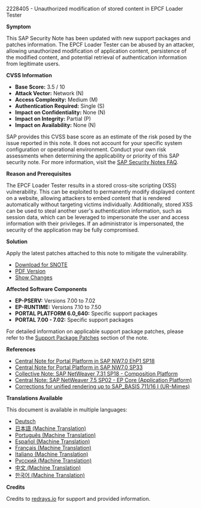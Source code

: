 2228405 - Unauthorized modification of stored content in EPCF Loader Tester

**Symptom**

This SAP Security Note has been updated with new support packages and patches information. The EPCF Loader Tester can be abused by an attacker, allowing unauthorized modification of application content, persistence of the modified content, and potential retrieval of authentication information from legitimate users.

**CVSS Information**

- **Base Score:** 3.5 / 10
- **Attack Vector:** Network (N)
- **Access Complexity:** Medium (M)
- **Authentication Required:** Single (S)
- **Impact on Confidentiality:** None (N)
- **Impact on Integrity:** Partial (P)
- **Impact on Availability:** None (N)

SAP provides this CVSS base score as an estimate of the risk posed by the issue reported in this note. It does not account for your specific system configuration or operational environment. Conduct your own risk assessments when determining the applicability or priority of this SAP security note. For more information, visit the [SAP Security Notes FAQ](https://me.sap.com/securitynotes).

**Reason and Prerequisites**

The EPCF Loader Tester results in a stored cross-site scripting (XSS) vulnerability. This can be exploited to permanently modify displayed content on a website, allowing attackers to embed content that is rendered automatically without targeting victims individually. Additionally, stored XSS can be used to steal another user's authentication information, such as session data, which can be leveraged to impersonate the user and access information with their privileges. If an administrator is impersonated, the security of the application may be fully compromised.

**Solution**

Apply the latest patches attached to this note to mitigate the vulnerability.

- [Download for SNOTE](https://notesdownloads.sap.com/note/0040000018184042017)
- [PDF Version](https://userapps.support.sap.com/sap/support/sfm/notes/print/0002228405?language=en-US&token=1CDC004B0EE76FD426229809E6E252CA)
- [Show Changes](https://me.sap.com/notesLatestChanges/0002228405/E/diff)

**Affected Software Components**

- **EP-PSERV:** Versions 7.00 to 7.02
- **EP-RUNTIME:** Versions 7.10 to 7.50
- **PORTAL PLATFORM 6.0_640:** Specific support packages
- **PORTAL 7.00 - 7.02:** Specific support packages

For detailed information on applicable support package patches, please refer to the [Support Package Patches](https://me.sap.com/notes/0002228405) section of the note.

**References**

- [Central Note for Portal Platform in SAP NW7.0 EhP1 SP18](https://me.sap.com/notes/2110834)
- [Central Note for Portal Platform in SAP NW7.0 SP33](https://me.sap.com/notes/2110779)
- [Collective Note: SAP NetWeaver 7.31 SP18 - Composition Platform](https://me.sap.com/notes/2305555)
- [Central Note: SAP NetWeaver 7.5 SP02 - EP Core (Application Platform)](https://me.sap.com/notes/2241285)
- [Corrections for unified rendering up to SAP_BASIS 711/16 I (UR-Mimes)](https://me.sap.com/notes/2236119)

**Translations Available**

This document is available in multiple languages:

- [Deutsch](https://me.sap.com/notes/0002228405/D)
- [日本語 (Machine Translation)](https://me.sap.com/notes/0002228405/J)
- [Português (Machine Translation)](https://me.sap.com/notes/0002228405/P)
- [Español (Machine Translation)](https://me.sap.com/notes/0002228405/S)
- [Français (Machine Translation)](https://me.sap.com/notes/0002228405/F)
- [Italiano (Machine Translation)](https://me.sap.com/notes/0002228405/I)
- [Русский (Machine Translation)](https://me.sap.com/notes/0002228405/R)
- [中文 (Machine Translation)](https://me.sap.com/notes/0002228405/1)
- [한국어 (Machine Translation)](https://me.sap.com/notes/0002228405/3)

**Credits**

Credits to [redrays.io](https://redrays.io) for support and provided information.